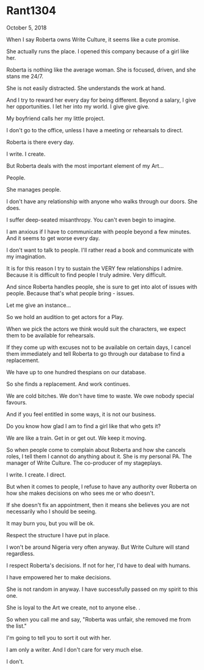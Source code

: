 # Rant1304



October 5, 2018

When I say Roberta owns Write Culture, it seems like a cute promise.

She actually runs the place. I opened this company because of a girl like her.

Roberta is nothing like the average woman. She is focused, driven, and she stans me 24/7.

She is not easily distracted. She understands the work at hand.

And I try to reward her every day for being different. Beyond a salary, I give her opportunities. I let her into my world. I give give give.

My boyfriend calls her my little project. 

I don't go to the office, unless I have a meeting or rehearsals to direct.

Roberta is there every day.

I write. I create. 

But Roberta deals with the most important element of my Art...

People.

She manages people.

I don't have any relationship with anyone who walks through our doors. She does.

I suffer deep-seated misanthropy. You can't even begin to imagine.

I am anxious if I have to communicate with people beyond a few minutes. And it seems to get worse every day. 

I don't want to talk to people. I'll rather read a book and communicate with my imagination.

It is for this reason I try to sustain the VERY few relationships I admire. Because it is difficult to find people I truly admire. Very difficult.

And since Roberta handles people, she is sure to get into alot of issues with people. Because that's what people bring - issues.

Let me give an instance...

So we hold an audition to get actors for a Play.

When we pick the actors we think would suit the characters, we expect them to be available for rehearsals.

If they come up with excuses not to be available on certain days, I cancel them immediately and tell Roberta to go through our database to find a replacement.

We have up to one hundred thespians on our database.

So she finds a replacement. And work continues.

We are cold bitches. We don't have time to waste. We owe nobody special favours. 

And if you feel entitled in some ways, it is not our business.

Do you know how glad I am to find a girl like that who gets it? 

We are like a train. Get in or get out. We keep it moving.

So when people come to complain about Roberta and how she cancels roles, I tell them I cannot do anything about it. She is my personal PA. The manager of Write Culture. The co-producer of my stageplays.

I write. I create. I direct.

But when it comes to people, I refuse to have any authority over Roberta on how she makes decisions on who sees me or who doesn't.

If she doesn't fix an appointment, then it means she believes you are not necessarily who I should be seeing.

It may burn you, but you will be ok.

Respect the structure I have put in place.

I won't be around Nigeria very often anyway. But Write Culture will stand regardless. 

I respect Roberta's decisions. If not for her, I'd have to deal with humans.

I have empowered her to make decisions.

She is not random in anyway. I have successfully passed on my spirit to this one.

She is loyal to the Art we create, not to anyone else.
.

So when you call me and say, "Roberta was unfair, she removed me from the list."

I'm going to tell you to sort it out with her.

I am only a writer. And I don't care for very much else.

I don't.